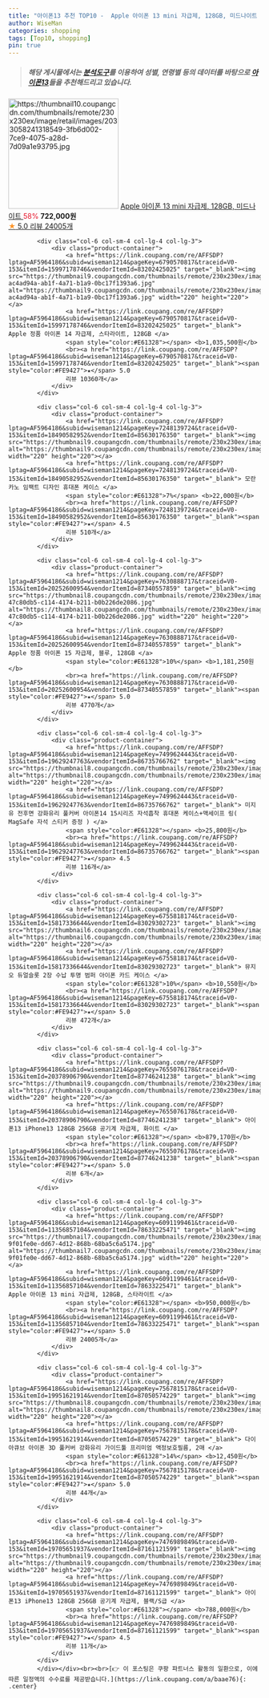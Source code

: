 ```yaml
---
title: "아이폰13 추천 TOP10 -  Apple 아이폰 13 mini 자급제, 128GB, 미드나이트 "
author: WiseMan
categories: shopping
tags: [Top10, shopping]
pin: true
---
```


> ##### 해당 게시물에서는 [**분석도구**](https://itemscout.io/)를 이용하여 **성별**, **연령별** 등의 데이터를 바탕으로 [**아이폰13**](https://link.coupang.com/a/baae76)들을 추천해드리고 있습니다.
<div class="container"><div class="row">
            <div class="col-6 col-sm-4 col-lg-4 col-lg-3">
                <div class="product-container">
                    <a href="https://link.coupang.com/re/AFFSDP?lptag=AF5964186&subid=wiseman1214&pageKey=6091199461&traceid=V0-153&itemId=11356859696&vendorItemId=78633225461" target="_blank"><img src="https://thumbnail10.coupangcdn.com/thumbnails/remote/230x230ex/image/retail/images/2033058241318549-3fb6d002-7ce9-4075-a28d-7d09a1e93795.jpg" alt="https://thumbnail10.coupangcdn.com/thumbnails/remote/230x230ex/image/retail/images/2033058241318549-3fb6d002-7ce9-4075-a28d-7d09a1e93795.jpg" width="220" height="220"></a>
                    <a href="https://link.coupang.com/re/AFFSDP?lptag=AF5964186&subid=wiseman1214&pageKey=6091199461&traceid=V0-153&itemId=11356859696&vendorItemId=78633225461" target="_blank"> Apple 아이폰 13 mini 자급제, 128GB, 미드나이트 </a>
                    <span style="color:#E61328">58%</span> <b>722,000원</b>
                    <br><a href="https://link.coupang.com/re/AFFSDP?lptag=AF5964186&subid=wiseman1214&pageKey=6091199461&traceid=V0-153&itemId=11356859696&vendorItemId=78633225461" target="_blank"><span style="color:#FE9427">★</span> 5.0
                    리뷰 24005개</a>
                </div>
            </div>
            
            <div class="col-6 col-sm-4 col-lg-4 col-lg-3">
                <div class="product-container">
                    <a href="https://link.coupang.com/re/AFFSDP?lptag=AF5964186&subid=wiseman1214&pageKey=6790570817&traceid=V0-153&itemId=15997178746&vendorItemId=83202425025" target="_blank"><img src="https://thumbnail9.coupangcdn.com/thumbnails/remote/230x230ex/image/retail/images/2358716939135318-ac4ad94a-ab1f-4a71-b1a9-0bc17f1393a6.jpg" alt="https://thumbnail9.coupangcdn.com/thumbnails/remote/230x230ex/image/retail/images/2358716939135318-ac4ad94a-ab1f-4a71-b1a9-0bc17f1393a6.jpg" width="220" height="220"></a>
                    <a href="https://link.coupang.com/re/AFFSDP?lptag=AF5964186&subid=wiseman1214&pageKey=6790570817&traceid=V0-153&itemId=15997178746&vendorItemId=83202425025" target="_blank"> Apple 정품 아이폰 14 자급제, 스타라이트, 128GB </a>
                    <span style="color:#E61328"></span> <b>1,035,500원</b>
                    <br><a href="https://link.coupang.com/re/AFFSDP?lptag=AF5964186&subid=wiseman1214&pageKey=6790570817&traceid=V0-153&itemId=15997178746&vendorItemId=83202425025" target="_blank"><span style="color:#FE9427">★</span> 5.0
                    리뷰 10360개</a>
                </div>
            </div>
            
            <div class="col-6 col-sm-4 col-lg-4 col-lg-3">
                <div class="product-container">
                    <a href="https://link.coupang.com/re/AFFSDP?lptag=AF5964186&subid=wiseman1214&pageKey=7248139724&traceid=V0-153&itemId=18490582952&vendorItemId=85630176350" target="_blank"><img src="https://thumbnail9.coupangcdn.com/thumbnails/remote/230x230ex/image/rs_quotation_api/ksloqgnk/c1cc56185a5f45b28ac0a1b5e2030f06.jpg" alt="https://thumbnail9.coupangcdn.com/thumbnails/remote/230x230ex/image/rs_quotation_api/ksloqgnk/c1cc56185a5f45b28ac0a1b5e2030f06.jpg" width="220" height="220"></a>
                    <a href="https://link.coupang.com/re/AFFSDP?lptag=AF5964186&subid=wiseman1214&pageKey=7248139724&traceid=V0-153&itemId=18490582952&vendorItemId=85630176350" target="_blank"> 모란카노 임팩트 디자인 휴대폰 케이스 </a>
                    <span style="color:#E61328">7%</span> <b>22,000원</b>
                    <br><a href="https://link.coupang.com/re/AFFSDP?lptag=AF5964186&subid=wiseman1214&pageKey=7248139724&traceid=V0-153&itemId=18490582952&vendorItemId=85630176350" target="_blank"><span style="color:#FE9427">★</span> 4.5
                    리뷰 510개</a>
                </div>
            </div>
            
            <div class="col-6 col-sm-4 col-lg-4 col-lg-3">
                <div class="product-container">
                    <a href="https://link.coupang.com/re/AFFSDP?lptag=AF5964186&subid=wiseman1214&pageKey=7630888717&traceid=V0-153&itemId=20252600954&vendorItemId=87340557859" target="_blank"><img src="https://thumbnail8.coupangcdn.com/thumbnails/remote/230x230ex/image/retail/images/4433948174334942-47c80db5-c114-4174-b211-b0b226de2086.jpg" alt="https://thumbnail8.coupangcdn.com/thumbnails/remote/230x230ex/image/retail/images/4433948174334942-47c80db5-c114-4174-b211-b0b226de2086.jpg" width="220" height="220"></a>
                    <a href="https://link.coupang.com/re/AFFSDP?lptag=AF5964186&subid=wiseman1214&pageKey=7630888717&traceid=V0-153&itemId=20252600954&vendorItemId=87340557859" target="_blank"> Apple 정품 아이폰 15 자급제, 블루, 128GB </a>
                    <span style="color:#E61328">10%</span> <b>1,181,250원</b>
                    <br><a href="https://link.coupang.com/re/AFFSDP?lptag=AF5964186&subid=wiseman1214&pageKey=7630888717&traceid=V0-153&itemId=20252600954&vendorItemId=87340557859" target="_blank"><span style="color:#FE9427">★</span> 5.0
                    리뷰 4770개</a>
                </div>
            </div>
            
            <div class="col-6 col-sm-4 col-lg-4 col-lg-3">
                <div class="product-container">
                    <a href="https://link.coupang.com/re/AFFSDP?lptag=AF5964186&subid=wiseman1214&pageKey=7499624443&traceid=V0-153&itemId=19629247763&vendorItemId=86735766762" target="_blank"><img src="https://thumbnail8.coupangcdn.com/thumbnails/remote/230x230ex/image/vendor_inventory/0e19/fb17570a8207dc38f34cea448f99f49345610c0fd33095fe5e69f5f8f1bf.png" alt="https://thumbnail8.coupangcdn.com/thumbnails/remote/230x230ex/image/vendor_inventory/0e19/fb17570a8207dc38f34cea448f99f49345610c0fd33095fe5e69f5f8f1bf.png" width="220" height="220"></a>
                    <a href="https://link.coupang.com/re/AFFSDP?lptag=AF5964186&subid=wiseman1214&pageKey=7499624443&traceid=V0-153&itemId=19629247763&vendorItemId=86735766762" target="_blank"> 미지유 전후면 강화유리 풀커버 아이폰14 15시리즈 자석흡착 휴대폰 케이스+맥세이프 링( MagSafe 자석 스티커 증정 ) </a>
                    <span style="color:#E61328"></span> <b>25,800원</b>
                    <br><a href="https://link.coupang.com/re/AFFSDP?lptag=AF5964186&subid=wiseman1214&pageKey=7499624443&traceid=V0-153&itemId=19629247763&vendorItemId=86735766762" target="_blank"><span style="color:#FE9427">★</span> 4.5
                    리뷰 116개</a>
                </div>
            </div>
            
            <div class="col-6 col-sm-4 col-lg-4 col-lg-3">
                <div class="product-container">
                    <a href="https://link.coupang.com/re/AFFSDP?lptag=AF5964186&subid=wiseman1214&pageKey=6755818174&traceid=V0-153&itemId=15817336644&vendorItemId=83029302723" target="_blank"><img src="https://thumbnail6.coupangcdn.com/thumbnails/remote/230x230ex/image/vendor_inventory/6e8c/731bf11469487edbdc21214957b233db4b9158000be9c30596a9834d8e93.jpg" alt="https://thumbnail6.coupangcdn.com/thumbnails/remote/230x230ex/image/vendor_inventory/6e8c/731bf11469487edbdc21214957b233db4b9158000be9c30596a9834d8e93.jpg" width="220" height="220"></a>
                    <a href="https://link.coupang.com/re/AFFSDP?lptag=AF5964186&subid=wiseman1214&pageKey=6755818174&traceid=V0-153&itemId=15817336644&vendorItemId=83029302723" target="_blank"> 뮤지오 듀얼슬롯 2장 수납 투명 범퍼 아이폰 카드 케이스 </a>
                    <span style="color:#E61328">10%</span> <b>10,550원</b>
                    <br><a href="https://link.coupang.com/re/AFFSDP?lptag=AF5964186&subid=wiseman1214&pageKey=6755818174&traceid=V0-153&itemId=15817336644&vendorItemId=83029302723" target="_blank"><span style="color:#FE9427">★</span> 5.0
                    리뷰 472개</a>
                </div>
            </div>
            
            <div class="col-6 col-sm-4 col-lg-4 col-lg-3">
                <div class="product-container">
                    <a href="https://link.coupang.com/re/AFFSDP?lptag=AF5964186&subid=wiseman1214&pageKey=7655076178&traceid=V0-153&itemId=20378906790&vendorItemId=87746241238" target="_blank"><img src="https://thumbnail9.coupangcdn.com/thumbnails/remote/230x230ex/image/vendor_inventory/701e/a62e6f71088b7e14b4cef08000821fe2354a1444536aaff5087dedf07803.jpg" alt="https://thumbnail9.coupangcdn.com/thumbnails/remote/230x230ex/image/vendor_inventory/701e/a62e6f71088b7e14b4cef08000821fe2354a1444536aaff5087dedf07803.jpg" width="220" height="220"></a>
                    <a href="https://link.coupang.com/re/AFFSDP?lptag=AF5964186&subid=wiseman1214&pageKey=7655076178&traceid=V0-153&itemId=20378906790&vendorItemId=87746241238" target="_blank"> 아이폰13 iPhone13 128GB 256GB 공기계 자급제, 화이트 </a>
                    <span style="color:#E61328"></span> <b>879,170원</b>
                    <br><a href="https://link.coupang.com/re/AFFSDP?lptag=AF5964186&subid=wiseman1214&pageKey=7655076178&traceid=V0-153&itemId=20378906790&vendorItemId=87746241238" target="_blank"><span style="color:#FE9427">★</span> 5.0
                    리뷰 6개</a>
                </div>
            </div>
            
            <div class="col-6 col-sm-4 col-lg-4 col-lg-3">
                <div class="product-container">
                    <a href="https://link.coupang.com/re/AFFSDP?lptag=AF5964186&subid=wiseman1214&pageKey=6091199461&traceid=V0-153&itemId=11356857104&vendorItemId=78633225471" target="_blank"><img src="https://thumbnail7.coupangcdn.com/thumbnails/remote/230x230ex/image/retail/images/4004397709781541-9f01fe0e-dd67-4d12-868b-68ba5c6a5174.jpg" alt="https://thumbnail7.coupangcdn.com/thumbnails/remote/230x230ex/image/retail/images/4004397709781541-9f01fe0e-dd67-4d12-868b-68ba5c6a5174.jpg" width="220" height="220"></a>
                    <a href="https://link.coupang.com/re/AFFSDP?lptag=AF5964186&subid=wiseman1214&pageKey=6091199461&traceid=V0-153&itemId=11356857104&vendorItemId=78633225471" target="_blank"> Apple 아이폰 13 mini 자급제, 128GB, 스타라이트 </a>
                    <span style="color:#E61328"></span> <b>950,000원</b>
                    <br><a href="https://link.coupang.com/re/AFFSDP?lptag=AF5964186&subid=wiseman1214&pageKey=6091199461&traceid=V0-153&itemId=11356857104&vendorItemId=78633225471" target="_blank"><span style="color:#FE9427">★</span> 5.0
                    리뷰 24005개</a>
                </div>
            </div>
            
            <div class="col-6 col-sm-4 col-lg-4 col-lg-3">
                <div class="product-container">
                    <a href="https://link.coupang.com/re/AFFSDP?lptag=AF5964186&subid=wiseman1214&pageKey=7567815178&traceid=V0-153&itemId=19951621914&vendorItemId=87050574229" target="_blank"><img src="https://thumbnail8.coupangcdn.com/thumbnails/remote/230x230ex/image/vendor_inventory/e42d/e9cdbc8f00225580e01250bf64f25c523c7914376809b0c3d91426bdb201.jpg" alt="https://thumbnail8.coupangcdn.com/thumbnails/remote/230x230ex/image/vendor_inventory/e42d/e9cdbc8f00225580e01250bf64f25c523c7914376809b0c3d91426bdb201.jpg" width="220" height="220"></a>
                    <a href="https://link.coupang.com/re/AFFSDP?lptag=AF5964186&subid=wiseman1214&pageKey=7567815178&traceid=V0-153&itemId=19951621914&vendorItemId=87050574229" target="_blank"> 다이아큐브 아이폰 3D 풀커버 강화유리 가이드툴 프리미엄 액정보호필름, 2매 </a>
                    <span style="color:#E61328">14%</span> <b>12,450원</b>
                    <br><a href="https://link.coupang.com/re/AFFSDP?lptag=AF5964186&subid=wiseman1214&pageKey=7567815178&traceid=V0-153&itemId=19951621914&vendorItemId=87050574229" target="_blank"><span style="color:#FE9427">★</span> 5.0
                    리뷰 44개</a>
                </div>
            </div>
            
            <div class="col-6 col-sm-4 col-lg-4 col-lg-3">
                <div class="product-container">
                    <a href="https://link.coupang.com/re/AFFSDP?lptag=AF5964186&subid=wiseman1214&pageKey=7476989849&traceid=V0-153&itemId=19705651937&vendorItemId=87161121599" target="_blank"><img src="https://thumbnail9.coupangcdn.com/thumbnails/remote/230x230ex/image/vendor_inventory/168f/41daa480e7300e1c8109877d4d27b065c912f781f821c2586ec9c513dccd.jpg" alt="https://thumbnail9.coupangcdn.com/thumbnails/remote/230x230ex/image/vendor_inventory/168f/41daa480e7300e1c8109877d4d27b065c912f781f821c2586ec9c513dccd.jpg" width="220" height="220"></a>
                    <a href="https://link.coupang.com/re/AFFSDP?lptag=AF5964186&subid=wiseman1214&pageKey=7476989849&traceid=V0-153&itemId=19705651937&vendorItemId=87161121599" target="_blank"> 아이폰13 iPhone13 128GB 256GB 공기계 자급제, 블랙/S급 </a>
                    <span style="color:#E61328"></span> <b>788,000원</b>
                    <br><a href="https://link.coupang.com/re/AFFSDP?lptag=AF5964186&subid=wiseman1214&pageKey=7476989849&traceid=V0-153&itemId=19705651937&vendorItemId=87161121599" target="_blank"><span style="color:#FE9427">★</span> 4.5
                    리뷰 11개</a>
                </div>
            </div>
            </div></div><br><br>[👉 이 포스팅은 쿠팡 파트너스 활동의 일환으로, 이에 따른 일정액의 수수료를 제공받습니다.](https://link.coupang.com/a/baae76){: .center}